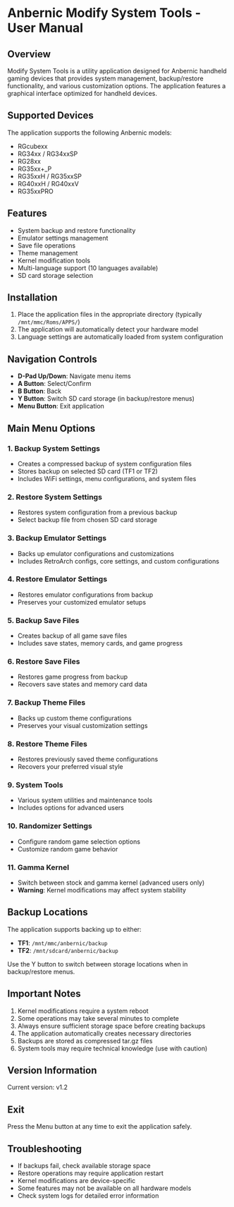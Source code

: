 # Anbernic Modify System Tools - User Manual

## Overview
Modify System Tools is a utility application designed for Anbernic handheld gaming devices that provides system management, backup/restore functionality, and various customization options. The application features a graphical interface optimized for handheld devices.

## Supported Devices
The application supports the following Anbernic models:
- RGcubexx
- RG34xx / RG34xxSP
- RG28xx
- RG35xx+_P
- RG35xxH / RG35xxSP
- RG40xxH / RG40xxV
- RG35xxPRO

## Features
- System backup and restore functionality
- Emulator settings management
- Save file operations
- Theme management
- Kernel modification tools
- Multi-language support (10 languages available)
- SD card storage selection

## Installation
1. Place the application files in the appropriate directory (typically `/mnt/mmc/Roms/APPS/`)
2. The application will automatically detect your hardware model
3. Language settings are automatically loaded from system configuration

## Navigation Controls
- **D-Pad Up/Down**: Navigate menu items
- **A Button**: Select/Confirm
- **B Button**: Back
- **Y Button**: Switch SD card storage (in backup/restore menus)
- **Menu Button**: Exit application

## Main Menu Options

### 1. Backup System Settings
- Creates a compressed backup of system configuration files
- Stores backup on selected SD card (TF1 or TF2)
- Includes WiFi settings, menu configurations, and system files

### 2. Restore System Settings
- Restores system configuration from a previous backup
- Select backup file from chosen SD card storage

### 3. Backup Emulator Settings
- Backs up emulator configurations and customizations
- Includes RetroArch configs, core settings, and custom configurations

### 4. Restore Emulator Settings
- Restores emulator configurations from backup
- Preserves your customized emulator setups

### 5. Backup Save Files
- Creates backup of all game save files
- Includes save states, memory cards, and game progress

### 6. Restore Save Files
- Restores game progress from backup
- Recovers save states and memory card data

### 7. Backup Theme Files
- Backs up custom theme configurations
- Preserves your visual customization settings

### 8. Restore Theme Files
- Restores previously saved theme configurations
- Recovers your preferred visual style

### 9. System Tools
- Various system utilities and maintenance tools
- Includes options for advanced users

### 10. Randomizer Settings
- Configure random game selection options
- Customize random game behavior

### 11. Gamma Kernel
- Switch between stock and gamma kernel (advanced users only)
- **Warning**: Kernel modifications may affect system stability

## Backup Locations
The application supports backing up to either:
- **TF1**: `/mnt/mmc/anbernic/backup`
- **TF2**: `/mnt/sdcard/anbernic/backup`

Use the Y button to switch between storage locations when in backup/restore menus.

## Important Notes
1. Kernel modifications require a system reboot
2. Some operations may take several minutes to complete
3. Always ensure sufficient storage space before creating backups
4. The application automatically creates necessary directories
5. Backups are stored as compressed tar.gz files
6. System tools may require technical knowledge (use with caution)

## Version Information
Current version: v1.2

## Exit
Press the Menu button at any time to exit the application safely.

## Troubleshooting
- If backups fail, check available storage space
- Restore operations may require application restart
- Kernel modifications are device-specific
- Some features may not be available on all hardware models
- Check system logs for detailed error information
```
